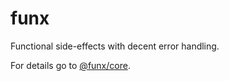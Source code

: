 # funx

Functional side-effects with decent error handling.

For details go to [@funx/core](tree/master/packages/core).
